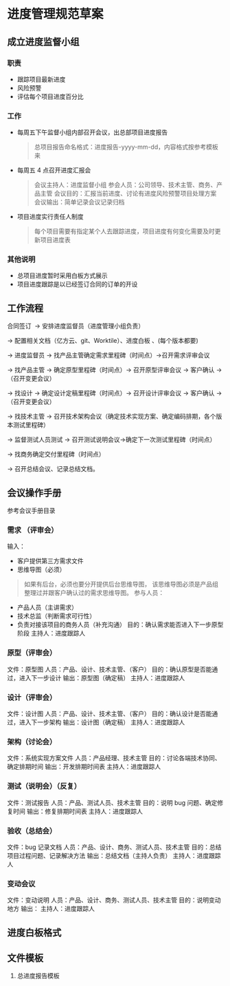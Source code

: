 # 进度管理规范草案

## 成立进度监督小组

### 职责
- 跟踪项目最新进度
- 风险预警
- 评估每个项目进度百分比

### 工作

- 每周五下午监督小组内部召开会议，出总部项目进度报告
	> 总项目报告命名格式：进度报告-yyyy-mm-dd，内容格式按参考模板来
- 每周五 4 点召开进度汇报会
	> 会议主持人：进度监督小组
	> 参会人员：公司领导、技术主管、商务、产品主管
	> 会议目的：汇报当前进度、讨论有进度风险预警项目处理方案
	> 会议输出：简单记录会议记录归档
- 项目进度实行责任人制度
	> 每个项目需要有指定某个人去跟踪进度，项目进度有何变化需要及时更新项目进度表

### 其他说明
- 总项目进度暂时采用白板方式展示
- 项目进度跟踪是以已经签订合同的订单的开设

## 工作流程

合同签订  
-\> 安排进度监督员（进度管理小组负责） 

-\> 配置相关文档（亿方云、git、Worktile）、进度白板 、(每个版本都要) 

-\> 进度监督员 -\> 找产品主管确定需求里程碑（时间点）-\>召开需求评审会议 

-\> 找产品主管 -\> 确定原型里程碑（时间点）-\> 召开原型评审会议 -\> 客户确认 -\>（召开变更会议） 

-\> 找设计 -\> 确定设计定稿里程碑（时间点）-\> 召开设计评审会议 -\> 客户确认 -\>（召开变更会议） 

-\> 找技术主管 -\> 召开技术架构会议（确定技术实现方案、确定编码排期，各个版本测试里程碑） 

-\> 监督测试人员测试 -\> 召开测试说明会议-\>确定下一次测试里程碑（时间点）  

-\> 找商务确定交付里程碑（时间点） 

-\> 召开总结会议、记录总结文档。 

## 会议操作手册
参考会议手册目录

### 需求 （评审会） 

输入：
- 客户提供第三方需求文件
- 思维导图（必须）
> 如果有后台，必须也要分开提供后台思维导图，
> 该思维导图必须是产品组整理过并跟客户确认过的需求思维导图。
参与人员：
- 产品人员（主讲需求）
- 技术总监（判断需求可行性）
- 负责对接该项目的商务人员（补充沟通）
目的：确认需求能否进入下一步原型阶段
主持人：进度跟踪人 

### 原型（评审会）
文件：原型图 
人员：产品、设计、技术主管、（客户） 
目的：确认原型是否能通过，进入下一步设计 
输出：原型图（确定稿） 
主持人：进度跟踪人

### 设计（评审会）
文件：设计图 
人员：产品、设计、技术主管、（客户） 
目的：确认设计是否能通过，进入下一步架构 
输出：设计图（确定稿） 
主持人：进度跟踪人

### 架构（讨论会）
文件：系统实现方案文件 
人员：产品经理、技术主管 
目的：讨论各端技术协同、确定排期时间 
输出：开发排期时间表 
主持人：进度跟踪人

### 测试（说明会）（反复）
文件：测试报告 
人员：产品、测试人员、技术主管 
目的：说明 bug 问题、确定修复时间 
输出：修复排期时间表 
主持人：进度跟踪人

### 验收（总结会）
文件：bug 记录文档 
人员：产品、设计、商务、测试人员、技术主管 
目的：总结项目过程问题、记录解决方法 
输出：总结文档（主持人负责） 
主持人：进度跟踪人


### 变动会议
文件：变动说明 
人员：产品、设计、商务、测试人员、技术主管 
目的：说明变动地方 
输出： 
主持人：进度跟踪人

## 进度白板格式


## 文件模板
1. 总进度报告模板